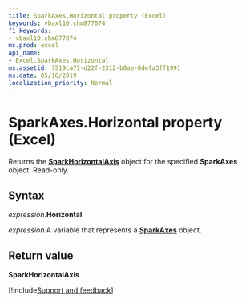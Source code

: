 ```yaml
---
title: SparkAxes.Horizontal property (Excel)
keywords: vbaxl10.chm877074
f1_keywords:
- vbaxl10.chm877074
ms.prod: excel
api_name:
- Excel.SparkAxes.Horizontal
ms.assetid: 7519ca71-d22f-2312-b0ae-0defa3ff1991
ms.date: 05/16/2019
localization_priority: Normal
---
```



# SparkAxes.Horizontal property (Excel)

Returns the **[SparkHorizontalAxis](Excel.SparkHorizontalAxis.md)** object for the specified **SparkAxes** object. Read-only.


## Syntax

_expression_.**Horizontal**

_expression_ A variable that represents a **[SparkAxes](Excel.SparkAxes.md)** object.


## Return value

**SparkHorizontalAxis**




[!include[Support and feedback](~/includes/feedback-boilerplate.md)]